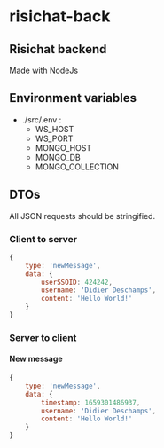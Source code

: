 # risichat-back
## Risichat backend

Made with NodeJs

## Environment variables
- ./src/.env :
    - WS_HOST
    - WS_PORT
    - MONGO_HOST
    - MONGO_DB
    - MONGO_COLLECTION

## DTOs
All JSON requests should be stringified.
### Client to server
```javascript
{
    type: 'newMessage',
    data: {
        userSSOID: 424242,
        username: 'Didier Deschamps',
        content: 'Hello World!'
    }
}
```
### Server to client
#### New message
```javascript
{
    type: 'newMessage',
    data: {
        timestamp: 1659301486937,
        username: 'Didier Deschamps',
        content: 'Hello World!'
    }
}
```